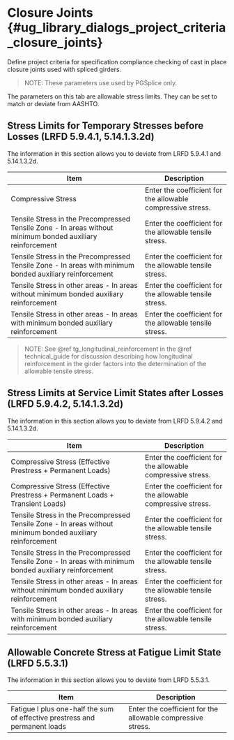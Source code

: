 Closure Joints {#ug_library_dialogs_project_criteria_closure_joints}
==============================================
Define project criteria for specification compliance checking of cast in place closure joints used with spliced girders.

> NOTE: These parameters use used by PGSplice only.

The parameters on this tab are allowable stress limits. They can be set to match or deviate from AASHTO.

Stress Limits for Temporary Stresses before Losses (LRFD 5.9.4.1, 5.14.1.3.2d)
-----------------------------------------------------------------
The information in this section allows you to deviate from LRFD 5.9.4.1 and 5.14.1.3.2d.

Item | Description
-----|--------------
Compressive Stress | Enter the coefficient for the allowable compressive stress.
Tensile Stress in the Precompressed Tensile Zone - In areas without minimum bonded auxiliary reinforcement | Enter the coefficient for the allowable tensile stress.
Tensile Stress in the Precompressed Tensile Zone - In areas with minimum bonded auxiliary reinforcement | Enter the coefficient for the allowable tensile stress.
Tensile Stress in other areas - In areas without minimum bonded auxiliary reinforcement | Enter the coefficient for the allowable tensile stress.
Tensile Stress in other areas - In areas with minimum bonded auxiliary reinforcement | Enter the coefficient for the allowable tensile stress.

> NOTE: See @ref tg_longitudinal_reinforcement in the @ref technical_guide for discussion describing how longitudinal reinforcement in the girder factors into the determination of the allowable tensile stress.

Stress Limits at Service Limit States after Losses (LRFD 5.9.4.2, 5.14.1.3.2d)
-----------------------------------------------------------------
The information in this section allows you to deviate from LRFD 5.9.4.2 and 5.14.1.3.2d.

Item | Description
-----|--------------
Compressive Stress (Effective Prestress + Permanent Loads) | Enter the coefficient for the allowable compressive stress.
Compressive Stress (Effective Prestress + Permanent Loads + Transient Loads) | Enter the coefficient for the allowable compressive stress.
Tensile Stress in the Precompressed Tensile Zone - In areas without minimum bonded auxiliary reinforcement | Enter the coefficient for the allowable tensile stress.
Tensile Stress in the Precompressed Tensile Zone - In areas with minimum bonded auxiliary reinforcement | Enter the coefficient for the allowable tensile stress.
Tensile Stress in other areas - In areas without minimum bonded auxiliary reinforcement | Enter the coefficient for the allowable tensile stress.
Tensile Stress in other areas - In areas with minimum bonded auxiliary reinforcement | Enter the coefficient for the allowable tensile stress.

Allowable Concrete Stress at Fatigue Limit State (LRFD 5.5.3.1)
---------------------------------------------------------------
The information in this section allows you to deviate from LRFD 5.5.3.1.

Item | Description
-----|--------------
Fatigue I plus one-half the sum of effective prestress and permanent loads | Enter the coefficient for the allowable compressive stress.
